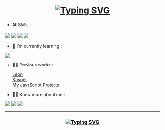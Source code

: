 <h1 align="center"><a href="https://git.io/typing-svg"><img src="https://readme-typing-svg.herokuapp.com?font=Fira+Code&weight=600&size=17&pause=1000&color=2D9BCB&center=true&vCenter=true&width=435&height=90&lines=Hi%2C+I+am+Omar+Shaban+👋;I+am+Learning+to+be+a+front-end+developer" alt="Typing SVG" /></a></h1>

- 🛠️ Skills :
<p>
<img src="https://img.shields.io/badge/HTML5-E34F26?style=flat&logo=html5&logoColor=white"/>
<img src="https://img.shields.io/badge/CSS3-1572B6?style=flat&logo=css3&logoColor=white"/>
<img src="https://img.shields.io/badge/Github-161b22?style=flat&logo=github&logoColor=white"/>
<img src="https://img.shields.io/badge/Command_Line-5e6339?style=flat"/>
</p>

- 🌱 I’m currently learning :
<p>
<img src="https://img.shields.io/badge/JavaScript-232323?style=flat&logo=javascript&logoColor=yellow"/>
</p>

- 👨‍💻 Previous works :

   <a href="https://omarshabann.github.io/Leon/">Leon</a> <br>
   <a href="https://omarshabann.github.io/Kasper/">Kasper</a> <br>
   <a href="https://omarshabann.github.io/JSProjects/">My JavaScript Projects</a>
   

- 🙋‍♂️ Know more about me :
<p>
<a href="https://www.facebook.com/omarsha6an"><img src="https://img.shields.io/badge/Facebook-1877F2?style=flat&logo=facebook&logoColor=white"/></a>
<a href="https://www.linkedin.com/in/omarsha6an/"><img src="https://img.shields.io/badge/LinkedIn-0077B5?style=flat&logo=linkedin&logoColor=white"/></a>
<a href="https://codepen.io/3mar_shaban"><img src="https://img.shields.io/badge/CodePen-131437?style=flat&logo=codepen&logoColor=white"/></a>
</p>

<hr>

<h3 align="center"><a href="https://git.io/typing-svg"><img src="https://readme-typing-svg.herokuapp.com?font=Fira+Code&pause=1000&width=435&lines=Thank+you+for+your+visit+%F0%9F%98%8D" alt="Typing SVG" /></a></h3>



